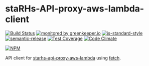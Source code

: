 # staRHs-API-proxy-aws-lambda-client
  
[![Build Status](https://travis-ci.org/ResourcefulHumans/starhs-api-proxy-aws-lambda-client.svg?branch=master)](https://travis-ci.org/ResourcefulHumans/starhs-api-proxy-aws-lambda-client)
[![monitored by greenkeeper.io](https://img.shields.io/badge/greenkeeper.io-monitored-brightgreen.svg)](http://greenkeeper.io/) 
[![js-standard-style](https://img.shields.io/badge/code%20style-standard-brightgreen.svg)](http://standardjs.com/)
[![semantic-release](https://img.shields.io/badge/semver-semantic%20release-e10079.svg)](https://github.com/semantic-release/semantic-release)
[![Test Coverage](https://codeclimate.com/github/ResourcefulHumans/starhs-api-proxy-aws-lambda-client/badges/coverage.svg)](https://codeclimate.com/github/ResourcefulHumans/starhs-api-proxy-aws-lambda-client/coverage)
[![Code Climate](https://codeclimate.com/github/ResourcefulHumans/starhs-api-proxy-aws-lambda-client/badges/gpa.svg)](https://codeclimate.com/github/ResourcefulHumans/starhs-api-proxy-aws-lambda-client)

[![NPM](https://nodei.co/npm/starhs-api-proxy-aws-lambda-client.png?downloads=true&downloadRank=true&stars=true)](https://nodei.co/npm/starhs-api-proxy-aws-lambda-client/)

API client for [starhs-api-proxy-aws-lambda](https://github.com/ResourcefulHumans/starhs-api-proxy-aws-lambda) using [fetch](https://fetch.spec.whatwg.org/).
